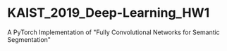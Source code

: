 # KAIST_2019_Deep-Learning_HW1
A PyTorch Implementation of "Fully Convolutional Networks for Semantic Segmentation"
